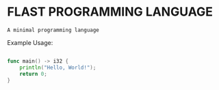 # FLAST PROGRAMMING LANGUAGE
`A minimal programming language`


Example Usage:
```go

func main() -> i32 {
    println("Hello, World!");
    return 0;
}

```

